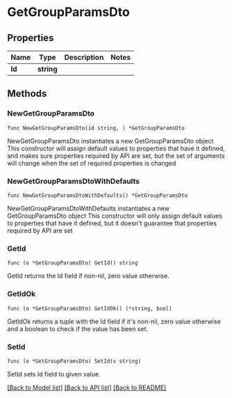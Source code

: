 # GetGroupParamsDto

## Properties

Name | Type | Description | Notes
------------ | ------------- | ------------- | -------------
**Id** | **string** |  | 

## Methods

### NewGetGroupParamsDto

`func NewGetGroupParamsDto(id string, ) *GetGroupParamsDto`

NewGetGroupParamsDto instantiates a new GetGroupParamsDto object
This constructor will assign default values to properties that have it defined,
and makes sure properties required by API are set, but the set of arguments
will change when the set of required properties is changed

### NewGetGroupParamsDtoWithDefaults

`func NewGetGroupParamsDtoWithDefaults() *GetGroupParamsDto`

NewGetGroupParamsDtoWithDefaults instantiates a new GetGroupParamsDto object
This constructor will only assign default values to properties that have it defined,
but it doesn't guarantee that properties required by API are set

### GetId

`func (o *GetGroupParamsDto) GetId() string`

GetId returns the Id field if non-nil, zero value otherwise.

### GetIdOk

`func (o *GetGroupParamsDto) GetIdOk() (*string, bool)`

GetIdOk returns a tuple with the Id field if it's non-nil, zero value otherwise
and a boolean to check if the value has been set.

### SetId

`func (o *GetGroupParamsDto) SetId(v string)`

SetId sets Id field to given value.



[[Back to Model list]](../README.md#documentation-for-models) [[Back to API list]](../README.md#documentation-for-api-endpoints) [[Back to README]](../README.md)


